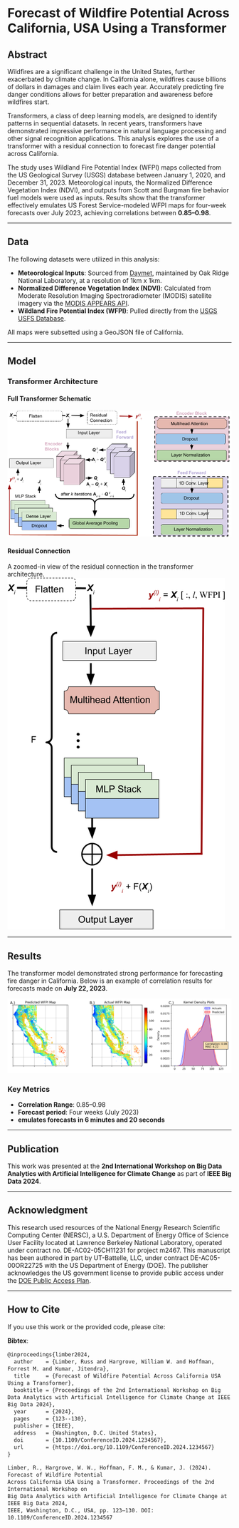 # Forecast of Wildfire Potential Across California, USA Using a Transformer

## Abstract

Wildfires are a significant challenge in the United States, further exacerbated by climate change. In California alone, wildfires cause billions of dollars in damages and claim lives each year. Accurately predicting fire danger conditions allows for better preparation and awareness before wildfires start.

Transformers, a class of deep learning models, are designed to identify patterns in sequential datasets. In recent years, transformers have demonstrated impressive performance in natural language processing and other signal recognition applications. This analysis explores the use of a transformer with a residual connection to forecast fire danger potential across California.

The study uses Wildland Fire Potential Index (WFPI) maps collected from the US Geological Survey (USGS) database between January 1, 2020, and December 31, 2023. Meteorological inputs, the Normalized Difference Vegetation Index (NDVI), and outputs from Scott and Burgman fire behavior fuel models were used as inputs. Results show that the transformer effectively emulates US Forest Service-modeled WFPI maps for four-week forecasts over July 2023, achieving correlations between **0.85–0.98**.

---

## Data

The following datasets were utilized in this analysis:

- **Meteorological Inputs**: Sourced from [Daymet](https://daymet.ornl.gov/getdata), maintained by Oak Ridge National Laboratory, at a resolution of 1km x 1km.
- **Normalized Difference Vegetation Index (NDVI)**: Calculated from Moderate Resolution Imaging Spectroradiometer (MODIS) satellite imagery via the [MODIS APPEARS API](https://appeears.earthdatacloud.nasa.gov/api/).
- **Wildland Fire Potential Index (WFPI)**: Pulled directly from the [USGS USFS Database](https://www.usgs.gov/fire-danger-forecast/data).

All maps were subsetted using a GeoJSON file of California.

---

## Model

### Transformer Architecture

#### Full Transformer Schematic
![Transformer Schematic](./images/overall_schematic.png)

#### Residual Connection
A zoomed-in view of the residual connection in the transformer architecture.  
![Residual Connection](./images/residual_connection.png)

---

## Results

The transformer model demonstrated strong performance for forecasting fire danger in California. Below is an example of correlation results for forecasts made on **July 22, 2023**.

![Results for July 22, 2023](./images/July_22_2023_forecast_maps_and_KDE_plots.png)

### Key Metrics
- **Correlation Range**: 0.85–0.98
- **Forecast period**: Four weeks (July 2023)
- **emulates forecasts in 6 minutes and 20 seconds**

---

## Publication

This work was presented at the **2nd International Workshop on Big Data Analytics with Artificial Intelligence for Climate Change** as part of **IEEE Big Data 2024**.

---

## Acknowledgment

This research used resources of the National Energy Research Scientific Computing Center (NERSC), a U.S. Department of Energy Office of Science User Facility located at Lawrence Berkeley National Laboratory, operated under contract no. DE-AC02-05CH11231 for project m2467. This manuscript has been authored in part by UT-Battelle, LLC, under contract DE-AC05-00OR22725 with the US Department of Energy (DOE). The publisher acknowledges the US government license to provide public access under the [DOE Public Access Plan](http://energy.gov/downloads/doe-public-access-plan}).

---

## How to Cite

If you use this work or the provided code, please cite:

**Bibtex**:
```
@inproceedings{limber2024,
  author    = {Limber, Russ and Hargrove, William W. and Hoffman, Forrest M. and Kumar, Jitendra},
  title     = {Forecast of Wildfire Potential Across California USA Using a Transformer},
  booktitle = {Proceedings of the 2nd International Workshop on Big Data Analytics with Artificial Intelligence for Climate Change at IEEE Big Data 2024},
  year      = {2024},
  pages     = {123--130},
  publisher = {IEEE},
  address   = {Washington, D.C. United States},
  doi       = {10.1109/ConferenceID.2024.1234567},
  url       = {https://doi.org/10.1109/ConferenceID.2024.1234567}
}
```

```
Limber, R., Hargrove, W. W., Hoffman, F. M., & Kumar, J. (2024). Forecast of Wildfire Potential 
Across California USA Using a Transformer. Proceedings of the 2nd International Workshop on 
Big Data Analytics with Artificial Intelligence for Climate Change at IEEE Big Data 2024, 
IEEE, Washington, D.C., USA, pp. 123–130. DOI: 10.1109/ConferenceID.2024.1234567
```








